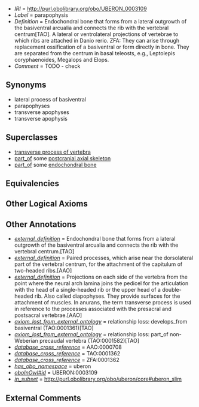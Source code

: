  * *IRI* = http://purl.obolibrary.org/obo/UBERON_0003109
 * *Label* = parapophysis
 * *Definition* = Endochondral bone that forms from a lateral outgrowth of the basiventral arcualia and connects the rib with the vertebral centrum[TAO]. A lateral or ventrolateral projections of vertebrae to which ribs are attached in Danio rerio. ZFA: They can arise through replacement ossification of a basiventral or form directly in bone. They are separated from the centrum in basal teleosts, e.g., Leptolepis coryphaenoides, Megalops and Elops.
 * *Comment* = TODO - check

## Synonyms

 * lateral process of basiventral
 * parapophyses
 * transverse apophyses
 * transverse apophysis

## Superclasses

 * [transverse process of vertebra](../../UBERON/77/UBERON_0001077.md)
 * [part_of](../../BFO/50/BFO_0000050.md) some [postcranial axial skeleton](../../UBERON/90/UBERON_0002090.md)
 * [part_of](../../BFO/50/BFO_0000050.md) some [endochondral bone](../../UBERON/13/UBERON_0002513.md)

## Equivalencies


## Other Logical Axioms


## Other Annotations

 * *[external_definition](../../UBPROP/01/UBPROP_0000001.md)* = Endochondral bone that forms from a lateral outgrowth of the basiventral arcualia and connects the rib with the vertebral centrum.[TAO]
 * *[external_definition](../../UBPROP/01/UBPROP_0000001.md)* = Paired processes, which arise near the dorsolateral part of the vertebral centrum, for the attachment of the capitulum of two-headed ribs.[AAO]
 * *[external_definition](../../UBPROP/01/UBPROP_0000001.md)* = Projections on each side of the vertebra from the point where the neural arch lamina joins the pedicel for the articulation with the head of a single-headed rib or the upper head of a double-headed rib. Also called diapophyses. They provide surfaces for the attachment of muscles. In anurans, the term transverse process is used in reference to the processes associated with the presacral and postsacral vertebrae.[AAO]
 * *[axiom_lost_from_external_ontology](../../UBPROP/02/UBPROP_0000002.md)* = relationship loss: develops_from basiventral (TAO:0001361)[TAO]
 * *[axiom_lost_from_external_ontology](../../UBPROP/02/UBPROP_0000002.md)* = relationship loss: part_of non-Weberian precaudal vertebra (TAO:0001582)[TAO]
 * *[database_cross_reference](../../ef/oboInOwl#hasDbXref.md)* = AAO:0000708
 * *[database_cross_reference](../../ef/oboInOwl#hasDbXref.md)* = TAO:0001362
 * *[database_cross_reference](../../ef/oboInOwl#hasDbXref.md)* = ZFA:0001362
 * *[has_obo_namespace](../../ce/oboInOwl#hasOBONamespace.md)* = uberon
 * *[oboInOwl#id](../../id/oboInOwl#id.md)* = UBERON:0003109
 * *[in_subset](../../et/oboInOwl#inSubset.md)* = http://purl.obolibrary.org/obo/uberon/core#uberon_slim

## External Comments

